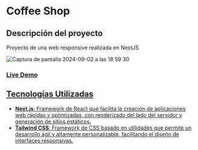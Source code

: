 # Coffee Shop

## Descripción del proyecto
Proyecto de una web responsive realizada en NextJS

![Captura de pantalla 2024-09-02 a las 18 59 30](https://github.com/user-attachments/assets/bd32841f-19dd-4f89-ada4-a59e5f339488)

<h3> <a href="https://cafelite.vercel.app/">Live Demo</h3>

## Tecnologías Utilizadas
- **Next.js**: Framework de React que facilita la creación de aplicaciones web rápidas y optimizadas, con renderizado del lado del servidor y generación de sitios estáticos.
- **Tailwind CSS**: Framework de CSS basado en utilidades que permite un desarrollo ágil y altamente personalizable, facilitando el diseño de interfaces responsivas.